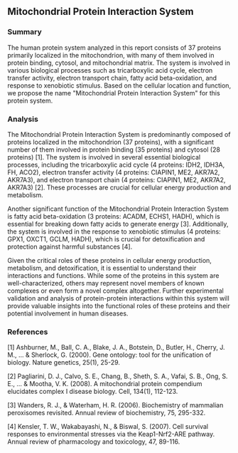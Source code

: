 ## Mitochondrial Protein Interaction System

### Summary

The human protein system analyzed in this report consists of 37 proteins primarily localized in the mitochondrion, with many of them involved in protein binding, cytosol, and mitochondrial matrix. The system is involved in various biological processes such as tricarboxylic acid cycle, electron transfer activity, electron transport chain, fatty acid beta-oxidation, and response to xenobiotic stimulus. Based on the cellular location and function, we propose the name "Mitochondrial Protein Interaction System" for this protein system.

### Analysis

The Mitochondrial Protein Interaction System is predominantly composed of proteins localized in the mitochondrion (37 proteins), with a significant number of them involved in protein binding (35 proteins) and cytosol (28 proteins) [1]. The system is involved in several essential biological processes, including the tricarboxylic acid cycle (4 proteins: IDH2, IDH3A, FH, ACO2), electron transfer activity (4 proteins: CIAPIN1, ME2, AKR7A2, AKR7A3), and electron transport chain (4 proteins: CIAPIN1, ME2, AKR7A2, AKR7A3) [2]. These processes are crucial for cellular energy production and metabolism.

Another significant function of the Mitochondrial Protein Interaction System is fatty acid beta-oxidation (3 proteins: ACADM, ECHS1, HADH), which is essential for breaking down fatty acids to generate energy [3]. Additionally, the system is involved in the response to xenobiotic stimulus (4 proteins: GPX1, OXCT1, GCLM, HADH), which is crucial for detoxification and protection against harmful substances [4].

Given the critical roles of these proteins in cellular energy production, metabolism, and detoxification, it is essential to understand their interactions and functions. While some of the proteins in this system are well-characterized, others may represent novel members of known complexes or even form a novel complex altogether. Further experimental validation and analysis of protein-protein interactions within this system will provide valuable insights into the functional roles of these proteins and their potential involvement in human diseases.

### References

[1] Ashburner, M., Ball, C. A., Blake, J. A., Botstein, D., Butler, H., Cherry, J. M., ... & Sherlock, G. (2000). Gene ontology: tool for the unification of biology. Nature genetics, 25(1), 25-29.

[2] Pagliarini, D. J., Calvo, S. E., Chang, B., Sheth, S. A., Vafai, S. B., Ong, S. E., ... & Mootha, V. K. (2008). A mitochondrial protein compendium elucidates complex I disease biology. Cell, 134(1), 112-123.

[3] Wanders, R. J., & Waterham, H. R. (2006). Biochemistry of mammalian peroxisomes revisited. Annual review of biochemistry, 75, 295-332.

[4] Kensler, T. W., Wakabayashi, N., & Biswal, S. (2007). Cell survival responses to environmental stresses via the Keap1-Nrf2-ARE pathway. Annual review of pharmacology and toxicology, 47, 89-116.